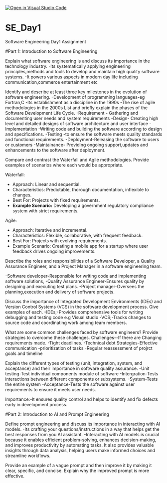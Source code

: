 [![Open in Visual Studio Code](https://classroom.github.com/assets/open-in-vscode-2e0aaae1b6195c2367325f4f02e2d04e9abb55f0b24a779b69b11b9e10269abc.svg)](https://classroom.github.com/online_ide?assignment_repo_id=15623370&assignment_repo_type=AssignmentRepo)
# SE_Day1
Software Engineering Day1 Assignment

#Part 1: Introduction to Software Engineering

Explain what software engineering is and discuss its importance in the technology industry.
-Its systematically applying engineering principles,methods and tools to develop and maintain high quality software systems.
-It powers various aspects in modern day life including communication,commerce entertainment etc

Identify and describe at least three key milestones in the evolution of software engineering.
-Development of programming languages-eg Fortran,C
-Its establishment as a discipline in the 1990s
-The rise of agile methodologies in the 2000s
List and briefly explain the phases of the Software Development Life Cycle.
-Requirement - Gathering and documenting user needs and system requirements
-Design- Creating high level and detailed designs of software architecture and user interface
-Implementation -Writing code and building the software according to design and specifications.
-Testing -to ensure the software meets quality standards and functional requirements.
-Deployment-Releasing the software to users or customers
-Maintainance- Providing ongoing support,updates and enhancements to the software after deployment.


Compare and contrast the Waterfall and Agile methodologies. Provide examples of scenarios where each would be appropriate.


Waterfall:

- Approach: Linear and sequential.
- Characteristics: Predictable, thorough documentation, inflexible to changes.
- Best For: Projects with fixed requirements.
- **Example Scenario:** Developing a government regulatory compliance system with strict requirements.

Agile:

- Approach: Iterative and incremental.
- Characteristics: Flexible, collaborative, with frequent feedback.
- Best For: Projects with evolving requirements.
- Example Scenario: Creating a mobile app for a startup where user feedback drives ongoing improvements.

Describe the roles and responsibilities of a Software Developer, a Quality Assurance Engineer, and a Project Manager in a software engineering team.

-Software developer-Responsible for writing code and implementing software solutions,
-Quality Assurance Engineer-Ensures quality by designing and executing test plans.
-Project manager-Oversees the planning,execution and delivery of software projects.

Discuss the importance of Integrated Development Environments (IDEs) and Version Control Systems (VCS) in the software development process. Give examples of each.
-IDEs;-Provides comprehensive tools for writing debugging and testing code e.g Visual studio
-VCS;-Tracks changes to source code and coordinating work among team members.

What are some common challenges faced by software engineers? Provide strategies to overcome these challenges.
Challenges--If there are Changing requirements made.
           -Tight deadlines.
           -Technical debt
Strategies-Effective communication
          -prioritization of tasks
          -Regular reassessment of projrct goals and timeline


Explain the different types of testing (unit, integration, system, and acceptance) and their importance in software quality assurance.
-Unit testing-Test individual components module of software
-Intergration-Tests interactions between different components or subsystems.
-System-Tests the entire system
-Acceptance-Tests the software against user requirements to ensure it meets user needs.

Importance:-It ensures quality control and helps to identify and fix defects early in development process.

#Part 2: Introduction to AI and Prompt Engineering


Define prompt engineering and discuss its importance in interacting with AI models.
-Its crafting your questions/instructions in a way that helps get the best responses from you AI assistant.
-Interacting with AI models is crucial because it enables efficient problem-solving, enhances decision-making, and improves productivity by automating tasks. It also provides valuable insights through data analysis, helping users make informed choices and streamline workflows.



Provide an example of a vague prompt and then improve it by making it clear, specific, and concise. Explain why the improved prompt is more effective.
